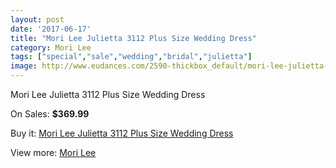 ```yaml
---
layout: post
date: '2017-06-17'
title: "Mori Lee Julietta 3112 Plus Size Wedding Dress"
category: Mori Lee
tags: ["special","sale","wedding","bridal","julietta"]
image: http://www.eudances.com/2590-thickbox_default/mori-lee-julietta-3112-plus-size-wedding-dress.jpg
---
```

Mori Lee Julietta 3112 Plus Size Wedding Dress

On Sales: **$369.99**
<a href="https://www.eudances.com/en/mori-lee/864-mori-lee-julietta-3112-plus-size-wedding-dress.html"><amp-img layout="responsive" width="600" height="600" src="//www.eudances.com/2590-thickbox_default/mori-lee-julietta-3112-plus-size-wedding-dress.jpg" alt="Mori Lee Julietta 3112 Plus Size Wedding Dress 0" /></a>
<a href="https://www.eudances.com/en/mori-lee/864-mori-lee-julietta-3112-plus-size-wedding-dress.html"><amp-img layout="responsive" width="600" height="600" src="//www.eudances.com/2592-thickbox_default/mori-lee-julietta-3112-plus-size-wedding-dress.jpg" alt="Mori Lee Julietta 3112 Plus Size Wedding Dress 1" /></a>
<a href="https://www.eudances.com/en/mori-lee/864-mori-lee-julietta-3112-plus-size-wedding-dress.html"><amp-img layout="responsive" width="600" height="600" src="//www.eudances.com/2591-thickbox_default/mori-lee-julietta-3112-plus-size-wedding-dress.jpg" alt="Mori Lee Julietta 3112 Plus Size Wedding Dress 2" /></a>

Buy it: [Mori Lee Julietta 3112 Plus Size Wedding Dress](https://www.eudances.com/en/mori-lee/864-mori-lee-julietta-3112-plus-size-wedding-dress.html "Mori Lee Julietta 3112 Plus Size Wedding Dress")

View more: [Mori Lee](https://www.eudances.com/en/9-mori-lee "Mori Lee")